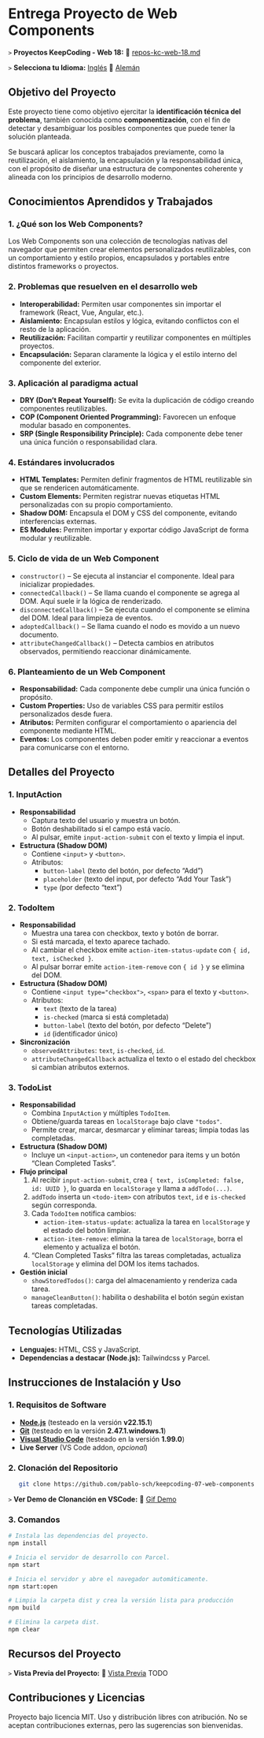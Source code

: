 # Entrega Proyecto de Web Components

`>` **Proyectos KeepCoding - Web 18:** 📁 [repos-kc-web-18.md](https://github.com/pablo-sch/pablo-sch/blob/main/docs/repos-kc-web-18.md)

`>` **Selecciona tu Idioma:** [Inglés](README.md) 🔄 [Alemán](README.de.md)

<!-- ------------------------------------------------------------------------------------------- -->

## Objetivo del Proyecto

Este proyecto tiene como objetivo ejercitar la **identificación técnica del problema**, también conocida como **componentización**, con el fin de detectar y desambiguar los posibles componentes que puede tener la solución planteada.

Se buscará aplicar los conceptos trabajados previamente, como la reutilización, el aislamiento, la encapsulación y la responsabilidad única, con el propósito de diseñar una estructura de componentes coherente y alineada con los principios de desarrollo moderno.

<!-- ------------------------------------------------------------------------------------------- -->

## Conocimientos Aprendidos y Trabajados

### 1. ¿Qué son los Web Components?

Los Web Components son una colección de tecnologías nativas del navegador que permiten crear elementos personalizados reutilizables, con un comportamiento y estilo propios, encapsulados y portables entre distintos frameworks o proyectos.

### 2. Problemas que resuelven en el desarrollo web

- **Interoperabilidad:** Permiten usar componentes sin importar el framework (React, Vue, Angular, etc.).
- **Aislamiento:** Encapsulan estilos y lógica, evitando conflictos con el resto de la aplicación.
- **Reutilización:** Facilitan compartir y reutilizar componentes en múltiples proyectos.
- **Encapsulación:** Separan claramente la lógica y el estilo interno del componente del exterior.

### 3. Aplicación al paradigma actual

- **DRY (Don’t Repeat Yourself):** Se evita la duplicación de código creando componentes reutilizables.
- **COP (Component Oriented Programming):** Favorecen un enfoque modular basado en componentes.
- **SRP (Single Responsibility Principle):** Cada componente debe tener una única función o responsabilidad clara.

### 4. Estándares involucrados

- **HTML Templates:** Permiten definir fragmentos de HTML reutilizable sin que se rendericen automáticamente.
- **Custom Elements:** Permiten registrar nuevas etiquetas HTML personalizadas con su propio comportamiento.
- **Shadow DOM:** Encapsula el DOM y CSS del componente, evitando interferencias externas.
- **ES Modules:** Permiten importar y exportar código JavaScript de forma modular y reutilizable.

### 5. Ciclo de vida de un Web Component

- `constructor()` – Se ejecuta al instanciar el componente. Ideal para inicializar propiedades.
- `connectedCallback()` – Se llama cuando el componente se agrega al DOM. Aquí suele ir la lógica de renderizado.
- `disconnectedCallback()` – Se ejecuta cuando el componente se elimina del DOM. Ideal para limpieza de eventos.
- `adoptedCallback()` – Se llama cuando el nodo es movido a un nuevo documento.
- `attributeChangedCallback()` – Detecta cambios en atributos observados, permitiendo reaccionar dinámicamente.

### 6. Planteamiento de un Web Component

- **Responsabilidad:** Cada componente debe cumplir una única función o propósito.
- **Custom Properties:** Uso de variables CSS para permitir estilos personalizados desde fuera.
- **Atributos:** Permiten configurar el comportamiento o apariencia del componente mediante HTML.
- **Eventos:** Los componentes deben poder emitir y reaccionar a eventos para comunicarse con el entorno.

<!-- ------------------------------------------------------------------------------------------- -->

## Detalles del Proyecto

### 1. InputAction

- **Responsabilidad**
  - Captura texto del usuario y muestra un botón.
  - Botón deshabilitado si el campo está vacío.
  - Al pulsar, emite `input-action-submit` con el texto y limpia el input.
- **Estructura (Shadow DOM)**
  - Contiene `<input>` y `<button>`.
  - Atributos:
    - `button-label` (texto del botón, por defecto “Add”)
    - `placeholder` (texto del input, por defecto “Add Your Task”)
    - `type` (por defecto “text”)

### 2. TodoItem

- **Responsabilidad**
  - Muestra una tarea con checkbox, texto y botón de borrar.
  - Si está marcada, el texto aparece tachado.
  - Al cambiar el checkbox emite `action-item-status-update` con `{ id, text, isChecked }`.
  - Al pulsar borrar emite `action-item-remove` con `{ id }` y se elimina del DOM.
- **Estructura (Shadow DOM)**
  - Contiene `<input type="checkbox">`, `<span>` para el texto y `<button>`.
  - Atributos:
    - `text` (texto de la tarea)
    - `is-checked` (marca si está completada)
    - `button-label` (texto del botón, por defecto “Delete”)
    - `id` (identificador único)
- **Sincronización**
  - `observedAttributes`: `text`, `is-checked`, `id`.
  - `attributeChangedCallback` actualiza el texto o el estado del checkbox si cambian atributos externos.

### 3. TodoList

- **Responsabilidad**
  - Combina `InputAction` y múltiples `TodoItem`.
  - Obtiene/guarda tareas en `localStorage` bajo clave `"todos"`.
  - Permite crear, marcar, desmarcar y eliminar tareas; limpia todas las completadas.
- **Estructura (Shadow DOM)**
  - Incluye un `<input-action>`, un contenedor para items y un botón “Clean Completed Tasks”.
- **Flujo principal**
  1. Al recibir `input-action-submit`, crea `{ text, isCompleted: false, id: UUID }`, lo guarda en `localStorage` y llama a `addTodo(...)`.
  2. `addTodo` inserta un `<todo-item>` con atributos `text`, `id` e `is-checked` según corresponda.
  3. Cada `TodoItem` notifica cambios:
     - `action-item-status-update`: actualiza la tarea en `localStorage` y el estado del botón limpiar.
     - `action-item-remove`: elimina la tarea de `localStorage`, borra el elemento y actualiza el botón.
  4. “Clean Completed Tasks” filtra las tareas completadas, actualiza `localStorage` y elimina del DOM los items tachados.
- **Gestión inicial**
  - `showStoredTodos()`: carga del almacenamiento y renderiza cada tarea.
  - `manageCleanButton()`: habilita o deshabilita el botón según existan tareas completadas.

<!-- ------------------------------------------------------------------------------------------- -->

## Tecnologías Utilizadas

- **Lenguajes:** HTML, CSS y JavaScript.
- **Dependencias a destacar (Node.js):** Tailwindcss y Parcel.

<!-- ------------------------------------------------------------------------------------------- -->

## Instrucciones de Instalación y Uso

### 1. Requisitos de Software

- **[Node.js](https://nodejs.org/en/download/)** (testeado en la versión **v22.15.1**)
- **[Git](https://git-scm.com/downloads)** (testeado en la versión **2.47.1.windows.1**)
- **[Visual Studio Code](https://code.visualstudio.com/)** (testeado en la versión **1.99.0**)
- **Live Server** (VS Code addon, _opcional_)

### 2. Clonación del Repositorio

```bash
   git clone https://github.com/pablo-sch/keepcoding-07-web-components.git
```

`>` **Ver Demo de Clonanción en VSCode:** 🎥 [Gif Demo](https://github.com/pablo-sch/pablo-sch/blob/main/etc/clone-tutorial.gif)

### 3. Comandos

```sh
# Instala las dependencias del proyecto.
npm install

# Inicia el servidor de desarrollo con Parcel.
npm start

# Inicia el servidor y abre el navegador automáticamente.
npm start:open

# Limpia la carpeta dist y crea la versión lista para producción
npm build

# Elimina la carpeta dist.
npm clear
```

<!-- ------------------------------------------------------------------------------------------- -->

## Recursos del Proyecto

`>` **Vista Previa del Proyecto:** 👀 [Vista Previa](preview.md) TODO

<!-- ------------------------------------------------------------------------------------------- -->

## Contribuciones y Licencias

Proyecto bajo licencia MIT. Uso y distribución libres con atribución. No se aceptan contribuciones externas, pero las sugerencias son bienvenidas.
